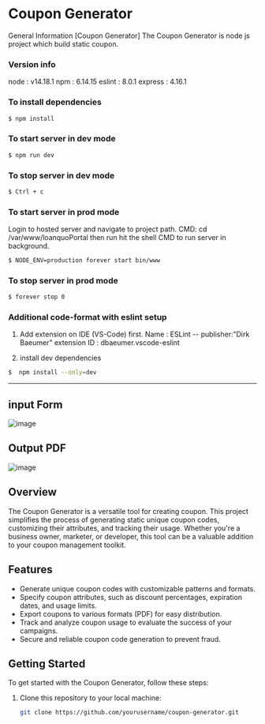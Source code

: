 # Coupon Generator

General Information
[Coupon Generator] The Coupon Generator is node js project which build static coupon.

### Version info
node    : v14.18.1
npm     : 6.14.15
eslint  : 8.0.1
express : 4.16.1

### To install dependencies
```sh
$ npm install
```

### To start server in dev mode
```sh
$ npm run dev
```
### To stop server in dev mode
```sh
$ Ctrl + c
```

### To start server in prod mode
Login to hosted server and navigate to project path.
CMD: cd /var/www/loanquoPortal
then run hit the shell CMD to run server in background.
```sh
$ NODE_ENV=production forever start bin/www
```

### To stop server in prod mode
```sh
$ forever stop 0
```

### Additional code-format with eslint setup

1) Add extension on IDE (VS-Code) first.
   Name         :  ESLint -- publisher:"Dirk Baeumer"
   extension ID :  dbaeumer.vscode-eslint

2) install dev dependencies
```sh
$  npm install --only=dev
```

-----------------------------------------------------------------------------------------------------------------------------------------------

## input Form
![image](https://github.com/manishydv/coupon-generator/assets/51132893/489a696f-9f27-49d7-b1f2-9508b99917cc)

## Output PDF
![image](https://github.com/manishydv/coupon-generator/assets/51132893/8be1c2f5-2fd4-43a5-845e-ddca83ee0e98)


## Overview

The Coupon Generator is a versatile tool for creating coupon. 
This project simplifies the process of generating static unique coupon codes, customizing their attributes, and tracking their usage. Whether you're a business owner, marketer, or developer, this tool can be a valuable addition to your coupon management toolkit.

## Features

- Generate unique coupon codes with customizable patterns and formats.
- Specify coupon attributes, such as discount percentages, expiration dates, and usage limits.
- Export coupons to various formats (PDF) for easy distribution.
- Track and analyze coupon usage to evaluate the success of your campaigns.
- Secure and reliable coupon code generation to prevent fraud.

## Getting Started

To get started with the Coupon Generator, follow these steps:

1. Clone this repository to your local machine:

   ```bash
   git clone https://github.com/yourusername/coupon-generator.git
